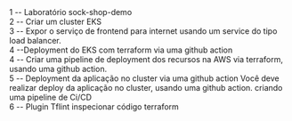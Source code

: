 
<html>
 <head>
  1 -- Laboratório sock-shop-demo <br /> 2 -- Criar um cluster EKS
 </head>
 <body>
   <br /> 3 -- Expor o serviço de frontend para internet usando um service do tipo load balancer. <br /> 4 --Deployment do EKS com terraform via uma github action <br /> 4 -- Criar uma pipeline de deployment dos recursos na AWS via terraform, usando uma github action. <br /> 5 -- Deployment da aplicação no cluster via uma github action
   Você deve realizar deploy da aplicação no cluster, usando uma github action. criando uma pipeline de Ci/CD <br /> 6 -- Plugin Tflint inspecionar código terraform


 </body>
</html>
<img src="https://github.com/brenoAmodesto/lab-sock-shop/blob/main/img/front-end.png?raw=true" alt="">
<img src="https://github.com/brenoAmodesto/lab-sock-shop/blob/main/img/terminal.png?raw=true"  alt="">

